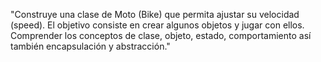 "Construye una clase de Moto (Bike) que permita ajustar su velocidad (speed). El objetivo consiste en crear algunos objetos y jugar con ellos. Comprender los conceptos de clase, objeto, estado, comportamiento así también encapsulación y abstracción."
